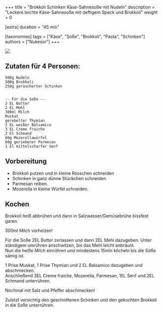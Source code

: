 +++
title = "Brokkoli Schinken Käse-Sahnesoße mit Nudeln"
description = "Leckere leichte Käse-Sahnesoße mit deftigem Speck und Brokkoli"
weight = 0

[extra]
duration = "45 min"

[taxonomies]
tags = ["Käse", "Soße", "Brokkoli", "Pasta", "Schinken"]
authors = ["Nukesor"]
+++

<div class="gif" alt="Name des Gerichts">
    <img src="/doge.jpg" style="width:auto;"></img>
</div>

## Zutaten für 4 Personen:

```
500g Nudeln
500g Brokkoli
250g geräucherter Schinken


-- Für die Soße --
2 EL Butter
2 EL Mehl
300ml Milch
Muskat
gerebelter Thymian
2 EL weißer Balsamico
3 EL Creme fraiche
2 El Schmand
60g Mozerellawürfel
60g geriebener Parmesan
1 El mittelscharfer Senf
```

## Vorbereitung

- Brokkoli putzen und in kleine Rösschen schneiden
- Schinken in ganz dünne Stückchen schneiden.
- Parmesan reiben.
- Mozerella in kleine Würfel schneiden.

## Kochen

Brokkoli heiß abbrühen und dann in Salzwasser/Gemüsebrühe bissfest garen.

300ml Milch vorheizen!

Für die Soße 2EL Butter zerlassen und dann 2EL Mehl dazugeben.
Unter ständigem umrühren anschwitzen, bis das Mehl leicht anbräunt. \
Nun die heiße Milch einrühren und mindestens 15min köcheln bis die Soße sämig ist.

1 Prise Muskat, 1 Prise Thymian und 2 EL Balsamico dazugeben und abschmecken. \
Anschließend 3EL Creme fraiche, Mozerella, Parmesan, 1EL Senf und 2EL Schmand unterrühren.

Nochmal mit Salz und Pfeffer abschmecken!

Zuletzt vorsichtig den geschnittenen Schinken und den gekochten Brokkoli in die Soße unterrühren.
